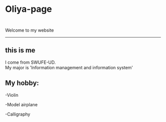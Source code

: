 # Oliya-page
<img width="10" src="https://i1.sndcdn.com/artworks-000511870467-i1lqjg-t500x500.jpg">

Welcome to my website

************
## this is me
I come from SWUFE-UD.  
My major is 'Information management and information system'

## My hobby:
-Violin  

-Model airplane  

-Calligraphy  


 
